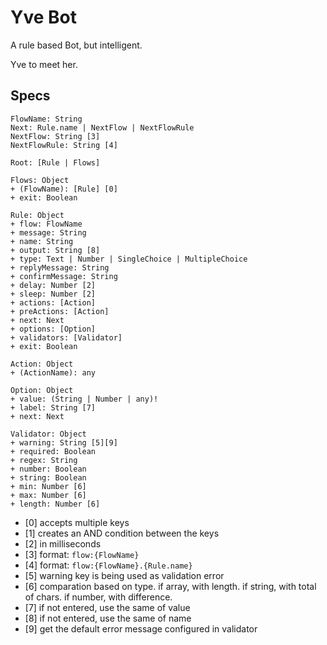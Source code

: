 # Yve Bot

A rule based Bot, but intelligent.

Yve to meet her.


## Specs

```
FlowName: String
Next: Rule.name | NextFlow | NextFlowRule
NextFlow: String [3]
NextFlowRule: String [4]

Root: [Rule | Flows]

Flows: Object
+ (FlowName): [Rule] [0]
+ exit: Boolean

Rule: Object
+ flow: FlowName
+ message: String
+ name: String
+ output: String [8]
+ type: Text | Number | SingleChoice | MultipleChoice
+ replyMessage: String
+ confirmMessage: String
+ delay: Number [2]
+ sleep: Number [2]
+ actions: [Action]
+ preActions: [Action]
+ next: Next
+ options: [Option]
+ validators: [Validator]
+ exit: Boolean

Action: Object
+ (ActionName): any

Option: Object
+ value: (String | Number | any)!
+ label: String [7]
+ next: Next

Validator: Object
+ warning: String [5][9]
+ required: Boolean
+ regex: String
+ number: Boolean
+ string: Boolean
+ min: Number [6]
+ max: Number [6]
+ length: Number [6]
```

  - [0] accepts multiple keys
  - [1] creates an AND condition between the keys
  - [2] in milliseconds
  - [3] format: `flow:{FlowName}`
  - [4] format: `flow:{FlowName}.{Rule.name}`
  - [5] warning key is being used as validation error
  - [6] comparation based on type. if array, with length. if string, with total of chars. if number, with difference.
  - [7] if not entered, use the same of value
  - [8] if not entered, use the same of name
  - [9] get the default error message configured in validator
